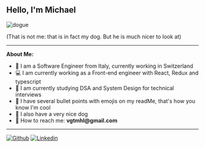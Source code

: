 ## Hello, I'm Michael

![dogue](https://user-images.githubusercontent.com/44584815/168486485-4ca709fa-eede-4252-8088-c3f399aa3c22.png)

(That is not me: that is in fact my dog. But he is much nicer to look at)

---

**About Me:**

- 🧳 I am a Software Engineer from Italy, currently working in Switzerland
- 💻 I am currently working as a Front-end engineer with React, Redux and typescript 
- 🧠 I am currently studying DSA and System Design for technical interviews 
- 👀 I have several bullet points with emojis on my readMe, that's how you know I'm cool 
- 🐶 I also have a very nice dog
- 📧 How to reach me: __vgtmhl@gmail.com__

---

[![Github](https://img.shields.io/badge/-Github-000?style=flat&logo=Github&logoColor=white)](https://github.com/vgtmhl)
[![Linkedin](https://img.shields.io/badge/-LinkedIn-blue?style=flat&logo=Linkedin&logoColor=white)](https://www.linkedin.com/in/michael-vigato/)
